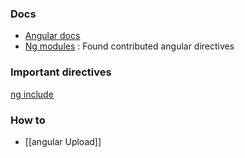 ### Docs 

* [Angular docs](http://docs.angularjs.org/api/ng.directive)
* [Ng modules](http://ngmodules.org/) : Found contributed angular directives


### Important directives
[ng include](http://docs.angularjs.org/api/ng.directive:ngInclude)

### How to 
* [[angular Upload]]